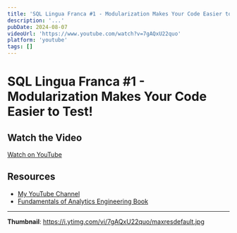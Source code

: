 ```yaml
---
title: 'SQL Lingua Franca #1 - Modularization Makes Your Code Easier to Test!'
description: '...'
pubDate: 2024-08-07
videoUrl: 'https://www.youtube.com/watch?v=7gAQxU22quo'
platform: 'youtube'
tags: []
---
```


# SQL Lingua Franca #1 - Modularization Makes Your Code Easier to Test!



## Watch the Video

[Watch on YouTube](https://www.youtube.com/watch?v=7gAQxU22quo)

## Resources

- [My YouTube Channel](https://www.youtube.com/juanalytics)
- [Fundamentals of Analytics Engineering Book](https://www.amazon.com/author/jmperafan)

---

**Thumbnail**: https://i.ytimg.com/vi/7gAQxU22quo/maxresdefault.jpg
